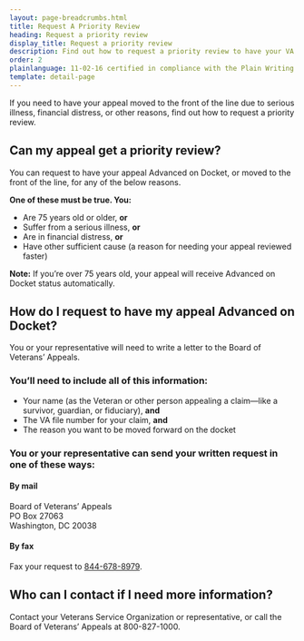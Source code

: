 ```yaml
---
layout: page-breadcrumbs.html
title: Request A Priority Review
heading: Request a priority review
display_title: Request a priority review
description: Find out how to request a priority review to have your VA appeal moved to the front of the line (called "Advanced on the Board of Veterans' Appeals Docket"). You can request to have your appeal moved up due to age, serious illness, financial distress, or other reasons.
order: 2
plainlanguage: 11-02-16 certified in compliance with the Plain Writing Act
template: detail-page
---
```

<div itemscope itemtype="http://schema.org/HowTo">

<div class="va-introtext" itemprop="description">
If you need to have your appeal moved to the front of the line due to serious illness, financial distress, or other reasons, find out how to request a priority review.
</div>

<div class="feature">

<h2>Can my appeal get a priority review?</h2>
You can request to have your appeal Advanced on Docket, or moved to the front of the line, for any of the below reasons.

**One of these must be true. You:**
- Are 75 years old or older, **or**
- Suffer from a serious illness, **or**
- Are in financial distress, **or**
- Have other sufficient cause (a reason for needing your appeal reviewed faster)

**Note:** If you’re over 75 years old, your appeal will receive Advanced on Docket status automatically.
</div>

## How do I request to have my appeal Advanced on Docket?
You or your representative will need to write a letter to the Board of Veterans’ Appeals.

### You’ll need to include all of this information:
- Your name (as the Veteran or other person appealing a claim—like a survivor, guardian, or fiduciary), **and**
- The VA file number for your claim, **and**
- The reason you want to be moved forward on the docket

### You or your representative can send your written request in one of these ways:


#### By mail
<p class="va-address-block">
  Board of Veterans’ Appeals<br/>
  PO Box 27063<br/>
  Washington, DC 20038<br/>
</p>


#### By fax
Fax your request to <a href="tel:+12024956803">844-678-8979</a>.


## Who can I contact if I need more information?

Contact your Veterans Service Organization or representative, or call the Board of Veterans’ Appeals at 800-827-1000.

